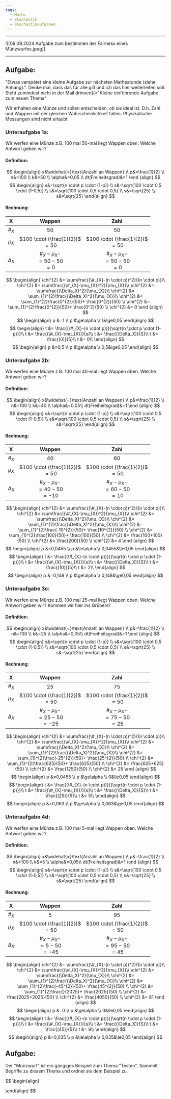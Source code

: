 ```yaml
---
tags:
  - Mathe
  - Stochastik
  - Stochastikaufgaben
---
```


---

![[09.09.2024 Aufgabe zum bestimmen der Fairness eines Münzwurfes.jpeg]]


---

## Aufgabe:
"Etwas verspätet eine kleine Aufgabe zur nächsten Mathestunde (siehe Anhang).".
Denke mal, dass das für alle gilt und ich das hier weiterleiten soll. Steht zumindest nicht in der Mail drinnen](<"Kleine einführende Aufgabe zum neuen Thema"

Wir erhalten eine Münze und sollen entscheiden, ob sie ideal ist. D.h. Zahl und Wappen mit der gleichen Wahrscheinlichkeit fallen. Physikalische Messungen sind nicht erlaubt

### Unteraufgabe 1a:
Wir werfen eine Münze z.B. 100 mal
50-mal liegt Wappen oben. Welche Antwort geben wir?


#### Definition:
$$
\begin{align}
x&\widehat{=}\text{Anzahl an Wappen} \\
p&=\frac{1}{2} \\
n&=100 \\
k&=50 \\
\alpha&=0,05 \\
dt(Freiheitsgrad)&=1
\end {align}
$$
$$
\begin{align}
s&=\sqrt{n \cdot p \cdot (1-p)} \\
s&=\sqrt{100 \cdot 0,5 \cdot (1-0,5)} \\
s&=\sqrt{100 \cdot 0,5 \cdot 0,5} \\
s&=\sqrt{25} \\
s&=\sqrt{25}
\end{align}
$$

#### Rechnung:

|     X      |               Wappen                |                Zahl                 |
| :--------: | :---------------------------------: | :---------------------------------: |
|   $\#_X$   |                 50                  |                 50                  |
|  $\mu_X$   | $100 \cdot (\frac{1}{2})$<br> $=50$ | $100 \cdot (\frac{1}{2})$<br> $=50$ |
| $\Delta_X$ |  $\#_X-\mu_X$-<br>$=50-50$<br>$=0$  |  $\#_X-\mu_X$-<br>$=50-50$<br>$=0$  |

$$
\begin{align}
\chi^{2} &= \sum\frac{(\#_{X}-(n \cdot p))^2}{(n \cdot p)}\\
\chi^{2} &= \sum\frac{(\#_{X}-\mu_{X})^2}{\mu_{X}}\\
\chi^{2} &= \sum\frac{(\Delta_X)^2}{\mu_{X}}\\
\chi^{2} &= \sum_{1}^{2}\frac{(\Delta_X)^2}{\mu_{X}}\\
\chi^{2} &= \sum_{1}^{2}\frac{0^{2}}{50}+ \frac{0^{2}}{50} \\
\chi^{2} &= \sum_{1}^{2}\frac{0^{2}}{50}+ \frac{0^2}{50} \\
\chi^{2} &= 0
\end {align}
$$
$$
\begin{align}
p &=1 \\
p &\ge\alpha \\
1&\ge0,05
\end{align}
$$
$$
\begin{align}
t &= \frac{(\#_{X}-(n \cdot p))}{\sqrt{n \cdot p \cdot (1-p)}}\\
t &= \frac{(\#_{X}-\mu_{X})}{s}\\
t &= \frac{(\Delta_X)}{S}\\
t &= \frac{(0)}{5}\\
t &= 0\\
\end{align}
$$
$$
\begin{align}
p &=0,5 \\
p &\ge\alpha \\
0,5&\ge0,05
\end{align}
$$

### Unteraufgabe 2b:
Wir werfen eine Münze z.B. 100 mal
40-mal liegt Wappen oben. Welche Antwort geben wir?
#### Definition:
$$
\begin{align}
x&\widehat{=}\text{Anzahl an Wappen} \\
p&=\frac{1}{2} \\
n&=100 \\
k&=40 \\
\alpha&=0,05\\
dt(Freiheitsgrad)&=1
\end {align}
$$
$$
\begin{align}
s&=\sqrt{n \cdot p \cdot (1-p)} \\
s&=\sqrt{100 \cdot 0,5 \cdot (1-0,5)} \\
s&=\sqrt{100 \cdot 0,5 \cdot 0,5} \\
s&=\sqrt{25} \\
s&=\sqrt{25}
\end{align}
$$

#### Rechnung:

|     X      |               Wappen                |                Zahl                 |
| :--------: | :---------------------------------: | :---------------------------------: |
|   $\#_X$   |                 40                  |                 60                  |
|  $\mu_X$   | $100 \cdot (\frac{1}{2})$<br> $=50$ | $100 \cdot (\frac{1}{2})$<br> $=50$ |
| $\Delta_X$ | $\#_X-\mu_X$-<br>$=40-50$<br>$=-10$ | $\#_X-\mu_X$-<br>$=60-50$<br>$=10$  |

$$
\begin{align}
\chi^{2} &= \sum\frac{(\#_{X}-(n \cdot p))^2}{(n \cdot p)}\\
\chi^{2} &= \sum\frac{(\#_{X}-\mu_{X})^2}{\mu_{X}}\\
\chi^{2} &= \sum\frac{(\Delta_X)^2}{\mu_{X}}\\
\chi^{2} &= \sum_{1}^{2}\frac{(\Delta_X)^2}{\mu_{X}}\\
	\chi^{2} &= \sum_{1}^{2}\frac{-10^{2}}{50}+ \frac{10^{2}}{50} \\
	\chi^{2} &= \sum_{1}^{2}\frac{100}{50}+ \frac{100}{50} \\
	\chi^{2} &= \frac{100+100}{50} \\
	\chi^{2} &= \frac{200}{50} \\
	\chi^{2} &= 4
\end {align}
$$
$$
\begin{align}
p &=0,0455 \\
p &\le\alpha \\
0,0455&\le0,05
\end{align}
$$
$$
\begin{align}
t &= \frac{(\#_{X}-(n \cdot p))}{(\sqrt{n \cdot p \cdot (1-p)}}\\
t &= \frac{(\#_{X}-\mu_{X})}{s}\\
t &= \frac{(\Delta_X)}{S}\\
t &= \frac{(10)}{5}\\
t &= 2\\
\end{align}
$$
$$
\begin{align}
p &=0,148 \\
p &\ge\alpha \\
0,148&\ge0,05
\end{align}
$$

### Unteraufgabe 3c:
Wir werfen eine Münze z.B. 100 mal
25-mal liegt Wappen oben. Welche Antwort geben wir? Kommen wir hier ins Grübeln?
#### Definition:
$$
\begin{align}
x&\widehat{=}\text{Anzahl an Wappen} \\
p&=\frac{1}{2} \\
n&=100 \\
k&=25 \\
\alpha&=0,05\\
dt(Freiheitsgrad)&=1
\end {align}
$$
$$
\begin{align}
s&=\sqrt{n \cdot p \cdot (1-p)} \\
s&=\sqrt{100 \cdot 0,5 \cdot (1-0,5)} \\
s&=\sqrt{100 \cdot 0,5 \cdot 0,5} \\
s&=\sqrt{25} \\
s&=\sqrt{25}
\end{align}
$$

#### Rechnung:

|     X      |               Wappen                |                Zahl                 |
| :--------: | :---------------------------------: | :---------------------------------: |
|   $\#_X$   |                 25                  |                 75                  |
|  $\mu_X$   | $100 \cdot (\frac{1}{2})$<br> $=50$ | $100 \cdot (\frac{1}{2})$<br> $=50$ |
| $\Delta_X$ | $\#_X-\mu_X$-<br>$=25-50$<br>$=-25$ | $\#_X-\mu_X$-<br>$=75-50$<br>$=25$  |

$$
\begin{align}
\chi^{2} &= \sum\frac{(\#_{X}-(n \cdot p))^2}{(n \cdot p)}\\
\chi^{2} &= \sum\frac{(\#_{X}-\mu_{X})^2}{\mu_{X}}\\
\chi^{2} &= \sum\frac{(\Delta_X)^2}{\mu_{X}}\\
\chi^{2} &= \sum_{1}^{2}\frac{(\Delta_X)^2}{\mu_{X}}\\
	\chi^{2} &= \sum_{1}^{2}\frac{-25^{2}}{50}+ \frac{25^{2}}{50} \\
	\chi^{2} &= \sum_{1}^{2}\frac{625}{50}+ \frac{625}{50} \\
	\chi^{2} &= \frac{625+625}{50} \\
	\chi^{2} &= \frac{1250}{50} \\
	\chi^{2} &= 25 
\end {align}
$$
$$
\begin{align}
p &=0,0455 \\
p &\ge\alpha \\
0&\le0,05
\end{align}
$$
$$
\begin{align}
t &= \frac{(\#_{X}-(n \cdot p))}{(\sqrt{n \cdot p \cdot (1-p)}}\\
t &= \frac{(\#_{X}-\mu_{X})}{s}\\
t &= \frac{(\Delta_X)}{S}\\
t &= \frac{(25)}{5}\\
t &= 5\\
\end{align}
$$
$$
\begin{align}
p &=0,063 \\
p &\ge\alpha \\
0,063&\ge0,05
\end{align}
$$

### Unteraufgabe 4d:
Wir werfen eine Münze z.B. 100 mal
5-mal liegt Wappen oben. Welche Antwort geben wir?


#### Definition:
$$
\begin{align}
x&\widehat{=}\text{Anzahl an Wappen} \\
p&=\frac{1}{2} \\
n&=100 \\
k&=5 \\
\alpha&=0,05\\
dt(Freiheitsgrad)&=1
\end {align}
$$
$$
\begin{align}
s&=\sqrt{n \cdot p \cdot (1-p)} \\
s&=\sqrt{100 \cdot 0,5 \cdot (1-0,5)} \\
s&=\sqrt{100 \cdot 0,5 \cdot 0,5} \\
s&=\sqrt{25} \\
s&=\sqrt{25}
\end{align}
$$


#### Rechnung:

|     X      |               Wappen                |                Zahl                 |
| :--------: | :---------------------------------: | :---------------------------------: |
|   $\#_X$   |                  5                  |                 95                  |
|  $\mu_X$   | $100 \cdot (\frac{1}{2})$<br> $=50$ | $100 \cdot (\frac{1}{2})$<br> $=50$ |
| $\Delta_X$ | $\#_X-\mu_X$-<br>$=5-50$<br>$=-45$  | $\#_X-\mu_X$-<br>$=95-50$<br>$=45$  |

$$
\begin{align}
\chi^{2} &= \sum\frac{(\#_{X}-(n \cdot p))^2}{(n \cdot p)}\\
\chi^{2} &= \sum\frac{(\#_{X}-\mu_{X})^2}{\mu_{X}}\\
\chi^{2} &= \sum\frac{(\Delta_X)^2}{\mu_{X}}\\
\chi^{2} &= \sum_{1}^{2}\frac{(\Delta_X)^2}{\mu_{X}}\\
	\chi^{2} &= \sum_{1}^{2}\frac{-45^{2}}{50}+ \frac{45^{2}}{50} \\
	\chi^{2} &= \sum_{1}^{2}\frac{}{2025}+ \frac{2025}{50} \\
	\chi^{2} &= \frac{2025+2025}{50} \\
	\chi^{2} &= \frac{4050}{50} \\
	\chi^{2} &= 81
\end {align}
$$
$$
\begin{align}
p &=0 \\
p &\ge\alpha \\
0&\le0,05
\end{align}
$$
$$
\begin{align}
t &= \frac{(\#_{X}-(n \cdot p))}{(\sqrt{n \cdot p \cdot (1-p)}}\\
t &= \frac{(\#_{X}-\mu_{X})}{s}\\
t &= \frac{(\Delta_X)}{S}\\
t &= \frac{(45)}{5}\\
t &= 9\\
\end{align}
$$
$$
\begin{align}
p &=0,035 \\
p &\le\alpha \\
0,035&\le0,05
\end{align}
$$

## Aufgabe:
Der "Münzwurf" ist ein gängiges Beispiel zum Thema "Testen".
Sammelt Begriffe zu diesem Thema und ordnet sie dem Beispiel zu.

$$
\begin{align}

\end{align}
$$

